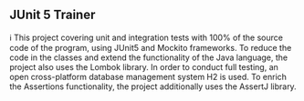 ## JUnit 5 Trainer

ℹ️  This project covering unit and integration tests with 100% of the source code of the program, using JUnit5 and Mockito frameworks. To reduce the code in the classes and extend the functionality of the Java language, the project also uses the Lombok library. In order to conduct full testing, an open cross-platform database management system H2 is used. To enrich the Assertions functionality, the project additionally uses the AssertJ library.